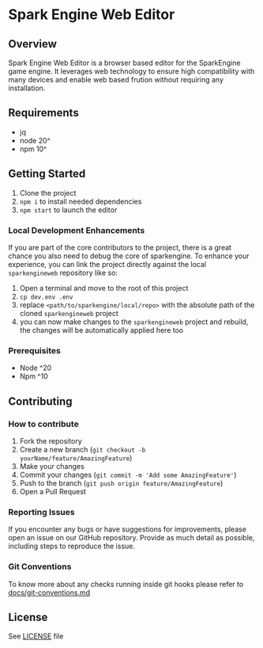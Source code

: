 # Spark Engine Web Editor

## Overview

Spark Engine Web Editor is a browser based editor for the SparkEngine game engine.
It leverages web technology to ensure high compatibility with many devices and enable web based frution without requiring any installation.

## Requirements

* jq
* node 20^
* npm 10^

## Getting Started

1) Clone the project
2) `npm i` to install needed dependencies
3) `npm start` to launch the editor

### Local Development Enhancements

If you are part of the core contributors to the project, there is a great chance you also need to debug the core of sparkengine.
To enhance your experience, you can link the project directly against the local `sparkengineweb` repository like so:

1) Open a terminal and move to the root of this project
2) `cp dev.env .env` 
3) replace `<path/to/sparkengine/local/repo>` with the absolute path of the cloned `sparkengineweb` project
4) you can now make changes to the `sparkengineweb` project and rebuild, the changes will be automatically applied here too

### Prerequisites

* Node ^20
* Npm ^10

## Contributing

### How to contribute

1. Fork the repository
2. Create a new branch (`git checkout -b yourName/feature/AmazingFeature`)
3. Make your changes
4. Commit your changes (`git commit -m 'Add some AmazingFeature'`)
5. Push to the branch (`git push origin feature/AmazingFeature`)
6. Open a Pull Request

### Reporting Issues

If you encounter any bugs or have suggestions for improvements, please open an issue on our GitHub repository. Provide as much detail as possible, including steps to reproduce the issue.

### Git Conventions

To know more about any checks running inside git hooks please refer to [docs/git-conventions.md](docs/git-conventions.md)

## License

See [LICENSE](LICENSE) file
